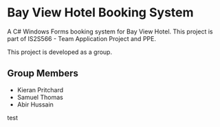 # Bay View Hotel Booking System
A C# Windows Forms booking system for Bay View Hotel. This project is part of IS2S566 - Team Application Project and PPE.

This project is developed as a group.

## Group Members
- Kieran Pritchard
- Samuel Thomas
- Abir Hussain

test